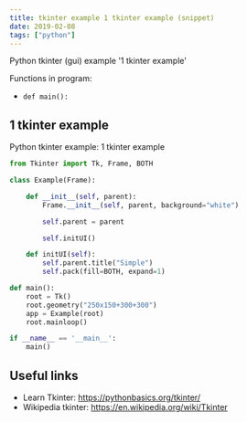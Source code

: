```yaml
---
title: tkinter example 1 tkinter example (snippet)
date: 2019-02-08
tags: ["python"]
---
```

Python tkinter (gui) example '1 tkinter example'

Functions in program: 
* `def main():`

## 1 tkinter example

Python tkinter example: 1 tkinter example

```python
from Tkinter import Tk, Frame, BOTH

class Example(Frame):

    def __init__(self, parent):
        Frame.__init__(self, parent, background="white")

        self.parent = parent

        self.initUI()

    def initUI(self):
        self.parent.title("Simple")
        self.pack(fill=BOTH, expand=1)

def main():
    root = Tk()
    root.geometry("250x150+300+300")
    app = Example(root)
    root.mainloop()

if __name__ == '__main__':
    main()

```

## Useful links

- Learn Tkinter: https://pythonbasics.org/tkinter/
- Wikipedia tkinter: https://en.wikipedia.org/wiki/Tkinter
